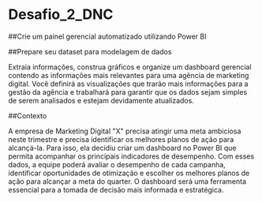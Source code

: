 # Desafio_2_DNC
##Crie um painel gerencial automatizado utilizando Power BI

##Prepare seu dataset para modelagem de dados

Extraia informações, construa gráficos e organize um dashboard gerencial contendo as informações mais relevantes para uma agência de marketing digital. Você definirá as visualizações que trarão mais informações para a gestão da agência e trabalhará para garantir que os dados sejam simples de serem analisados e estejam devidamente atualizados.

##Contexto

A empresa de Marketing Digital "X" precisa atingir uma meta ambiciosa neste trimestre e precisa identificar os melhores planos de ação para alcançá-la. Para isso, ela decidiu criar um dashboard no Power BI que permita acompanhar os principais indicadores de desempenho. Com esses dados, a equipe poderá avaliar o desempenho de cada campanha, identificar oportunidades de otimização e escolher os melhores planos de ação para alcançar a meta do quarter. O dashboard será uma ferramenta essencial para a tomada de decisão mais informada e estratégica.
